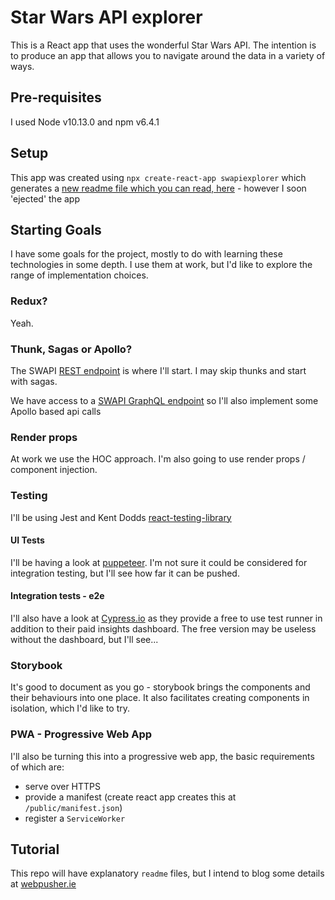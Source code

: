 # Star Wars API explorer

This is a React app that uses the wonderful Star Wars API. The intention is to produce an app that allows you to navigate around the data in a variety of ways.

## Pre-requisites

I used Node v10.13.0 and npm v6.4.1

## Setup

This app was created using `npx create-react-app swapiexplorer` which generates a [new readme file which you can read, here](./README.create-react-app.md) - however I soon 'ejected' the app

## Starting Goals

I have some goals for the project, mostly to do with learning these technologies in some depth. I use them at work, but I'd like to explore the range of implementation choices.

### Redux?

Yeah.

### Thunk, Sagas or Apollo?

The SWAPI [REST endpoint](http://swapi.co/api) is where I'll start. I may skip thunks and start with sagas.

We have access to a [SWAPI GraphQL endpoint](https://graphql.org/swapi-graphql/) so I'll also implement some Apollo based api calls

### Render props

At work we use the HOC approach. I'm also going to use render props / component injection.

### Testing

I'll be using Jest and Kent Dodds [react-testing-library](https://github.com/kentcdodds/react-testing-library)

#### UI Tests

I'll be having a look at [puppeteer](https://github.com/GoogleChrome/puppeteer). I'm not sure it could be considered for integration testing, but I'll see how far it can be pushed.

#### Integration tests - e2e

I'll also have a look at [Cypress.io](https://www.cypress.io/features/) as they provide a free to use test runner in addition to their paid insights dashboard. The free version may be useless without the dashboard, but I'll see...

### Storybook

It's good to document as you go - storybook brings the components and their behaviours into one place. It also facilitates creating components in isolation, which I'd like to try.

### PWA - Progressive Web App

I'll also be turning this into a progressive web app, the basic requirements of which are:

- serve over HTTPS
- provide a manifest (create react app creates this at `/public/manifest.json`)
- register a `ServiceWorker`

## Tutorial

This repo will have explanatory `readme` files, but I intend to blog some details at [webpusher.ie](https://www.webpusher.ie)
